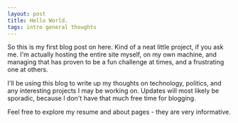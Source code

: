 ```yaml
---
layout: post
title: Hello World.
tags: intro general thoughts
---
```

So this is my first blog post on here.  Kind of a neat little project, if you ask me.  I'm actually hosting the entire site myself, on my own machine, and managing that has proven to be a fun challenge at times, and a frustrating one at others.  

I'll be using this blog to write up my thoughts on technology, politics, and any interesting projects I may be working on. Updates will most likely be sporadic, because I don't have that much free time for blogging.


Feel free to explore my resume and about pages - they are very informative.